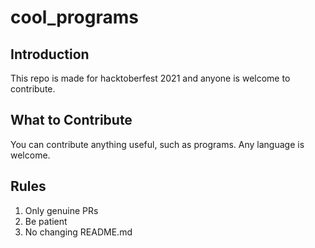 # cool_programs

## Introduction
This repo is made for hacktoberfest 2021 and anyone is welcome to contribute.

## What to Contribute
You can contribute anything useful, such as programs. Any language is welcome.

## Rules
1. Only genuine PRs
2. Be patient
3. No changing README.md
